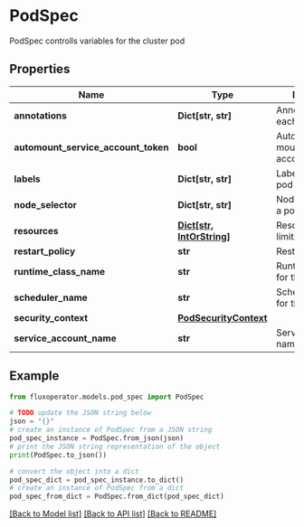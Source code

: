 # PodSpec

PodSpec controlls variables for the cluster pod

## Properties

Name | Type | Description | Notes
------------ | ------------- | ------------- | -------------
**annotations** | **Dict[str, str]** | Annotations for each pod | [optional] 
**automount_service_account_token** | **bool** | Automatically mount the service account name | [optional] 
**labels** | **Dict[str, str]** | Labels for each pod | [optional] 
**node_selector** | **Dict[str, str]** | NodeSelectors for a pod | [optional] 
**resources** | [**Dict[str, IntOrString]**](IntOrString.md) | Resources include limits and requests | [optional] 
**restart_policy** | **str** | Restart Policy | [optional] 
**runtime_class_name** | **str** | RuntimeClassName for the pod | [optional] 
**scheduler_name** | **str** | Scheduler name for the pod | [optional] 
**security_context** | [**PodSecurityContext**](PodSecurityContext.md) |  | [optional] 
**service_account_name** | **str** | Service account name for the pod | [optional] 

## Example

```python
from fluxoperator.models.pod_spec import PodSpec

# TODO update the JSON string below
json = "{}"
# create an instance of PodSpec from a JSON string
pod_spec_instance = PodSpec.from_json(json)
# print the JSON string representation of the object
print(PodSpec.to_json())

# convert the object into a dict
pod_spec_dict = pod_spec_instance.to_dict()
# create an instance of PodSpec from a dict
pod_spec_from_dict = PodSpec.from_dict(pod_spec_dict)
```
[[Back to Model list]](../README.md#documentation-for-models) [[Back to API list]](../README.md#documentation-for-api-endpoints) [[Back to README]](../README.md)


